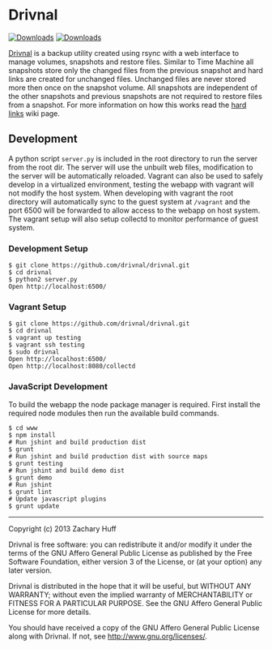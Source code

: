 # Drivnal
[![Downloads](https://pypip.in/v/drivnal/badge.png)](https://crate.io/package/drivnal) [![Downloads](https://pypip.in/d/drivnal/badge.png)](https://crate.io/package/drivnal)

[Drivnal](https://github.com/drivnal/drivnal) is a backup utility created using rsync with a web interface to manage volumes, snapshots and restore files. Similar to Time Machine all snapshots store only the changed files from the previous snapshot and hard links are created for unchanged files. Unchanged files are never stored more then once on the snapshot volume. All snapshots are independent of the other snapshots and previous snapshots are not required to restore files from a snapshot. For more information on how this works read the [hard links](//github.com/drivnal/drivnal/wiki/Hard-Links) wiki page.

## Development
A python script `server.py` is included in the root directory to run the server from the root dir. The server will use the unbuilt web files, modification to the server will be automatically reloaded. Vagrant can also be used to safely develop in a virtualized environment, testing the webapp with vagrant will not modify the host system. When developing with vagrant the root directory will automatically sync to the guest system at `/vagrant` and the port 6500 will be forwarded to allow access to the webapp on host system. The vagrant setup will also setup collectd to monitor performance of guest system.

### Development Setup
```
$ git clone https://github.com/drivnal/drivnal.git
$ cd drivnal
$ python2 server.py
Open http://localhost:6500/
```

### Vagrant Setup
```
$ git clone https://github.com/drivnal/drivnal.git
$ cd drivnal
$ vagrant up testing
$ vagrant ssh testing
$ sudo drivnal
Open http://localhost:6500/
Open http://localhost:8080/collectd
```

### JavaScript Development
To build the webapp the node package manager is required. First install the required node modules then run the available build commands.

```
$ cd www
$ npm install
# Run jshint and build production dist
$ grunt
# Run jshint and build production dist with source maps
$ grunt testing
# Run jshint and build demo dist
$ grunt demo
# Run jshint
$ grunt lint
# Update javascript plugins
$ grunt update
```

-------------------------------------------------------------------------------

Copyright (c) 2013 Zachary Huff

Drivnal is free software: you can redistribute it and/or modify
it under the terms of the GNU Affero General Public License as published by
the Free Software Foundation, either version 3 of the License, or
(at your option) any later version.

Drivnal is distributed in the hope that it will be useful,
but WITHOUT ANY WARRANTY; without even the implied warranty of
MERCHANTABILITY or FITNESS FOR A PARTICULAR PURPOSE.  See the
GNU Affero General Public License for more details.

You should have received a copy of the GNU Affero General Public License
along with Drivnal. If not, see <http://www.gnu.org/licenses/>.
